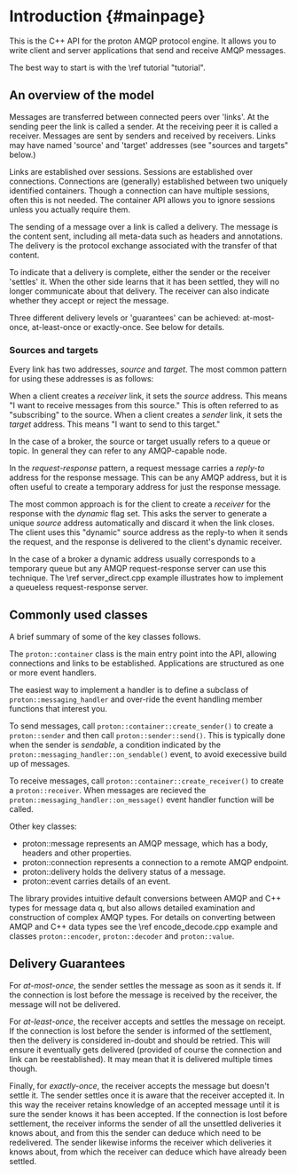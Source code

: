 Introduction     {#mainpage}
============

This is the C++ API for the proton AMQP protocol engine. It allows you to write
client and server applications that send and receive AMQP messages.

The best way to start is with the \ref tutorial "tutorial".

An overview of the model
------------------------

Messages are transferred between connected peers over 'links'. At the sending
peer the link is called a sender. At the receiving peer it is called a
receiver. Messages are sent by senders and received by receivers. Links may have
named 'source' and 'target' addresses (see "sources and targets" below.)

Links are established over sessions. Sessions are established over
connections. Connections are (generally) established between two uniquely
identified containers. Though a connection can have multiple sessions, often
this is not needed. The container API allows you to ignore sessions unless you
actually require them.

The sending of a message over a link is called a delivery. The message
is the content sent, including all meta-data such as headers and
annotations. The delivery is the protocol exchange associated with the
transfer of that content.

To indicate that a delivery is complete, either the sender or the
receiver 'settles' it. When the other side learns that it has been
settled, they will no longer communicate about that delivery. The
receiver can also indicate whether they accept or reject the
message.

Three different delivery levels or 'guarantees' can be achieved: at-most-once,
at-least-once or exactly-once. See below for details.

### Sources and targets ###

Every link has two addresses, *source* and *target*. The most common pattern for
using these addresses is as follows:

When a client creates a *receiver* link, it sets the *source* address. This
means "I want to receive messages from this source." This is often referred to
as "subscribing" to the source. When a client creates a *sender* link, it sets
the *target* address. This means "I want to send to this target."

In the case of a broker, the source or target usually refers to a queue or
topic. In general they can refer to any AMQP-capable node.

In the *request-response* pattern, a request message carries a *reply-to*
address for the response message. This can be any AMQP address, but it is often
useful to create a temporary address for just the response message.

The most common approach is for the client to create a *receiver* for the
response with the *dynamic* flag set. This asks the server to generate a unique
*source* address automatically and discard it when the link closes. The client
uses this "dynamic" source address as the reply-to when it sends the request,
and the response is delivered to the client's dynamic receiver.

In the case of a broker a dynamic address usually corresponds to a temporary
queue but any AMQP request-response server can use this technique. The \ref
server_direct.cpp example illustrates how to implement a queueless
request-response server.

Commonly used classes
---------------------

A brief summary of some of the key classes follows.

The `proton::container` class is the main entry point into the API, allowing
connections and links to be established. Applications are structured as one or
more event handlers.

The easiest way to implement a handler is to define a subclass of
`proton::messaging_handler` and over-ride the event handling member functions
that interest you.

To send messages, call `proton::container::create_sender()` to create a
`proton::sender` and then call `proton::sender::send()`. This is typically done
when the sender is *sendable*, a condition indicated by the
`proton::messaging_handler::on_sendable()` event, to avoid execessive build up
of messages.

To receive messages, call `proton::container::create_receiver()` to create a
`proton::receiver`.  When messages are recieved the
`proton::messaging_handler::on_message()` event handler function will be called.

Other key classes:

- proton::message represents an AMQP message, which has a body, headers and other properties.
- proton::connection represents a connection to a remote AMQP endpoint.
- proton::delivery holds the delivery status of a message.
- proton::event carries details of an event.

The library provides intuitive default conversions between AMQP and C++ types
for message data q, but also allows detailed examination and construction of
complex AMQP types. For details on converting between AMQP and C++ data types
see the \ref encode_decode.cpp example and classes `proton::encoder`,
`proton::decoder` and `proton::value`.

Delivery Guarantees
-------------------

For *at-most-once*, the sender settles the message as soon as it sends
it. If the connection is lost before the message is received by the
receiver, the message will not be delivered.

For *at-least-once*, the receiver accepts and settles the message on
receipt. If the connection is lost before the sender is informed of
the settlement, then the delivery is considered in-doubt and should be
retried. This will ensure it eventually gets delivered (provided of
course the connection and link can be reestablished). It may mean that
it is delivered multiple times though.

Finally, for *exactly-once*, the receiver accepts the message but
doesn't settle it. The sender settles once it is aware that the
receiver accepted it. In this way the receiver retains knowledge of an
accepted message until it is sure the sender knows it has been
accepted. If the connection is lost before settlement, the receiver
informs the sender of all the unsettled deliveries it knows about, and
from this the sender can deduce which need to be redelivered. The
sender likewise informs the receiver which deliveries it knows about,
from which the receiver can deduce which have already been settled.
